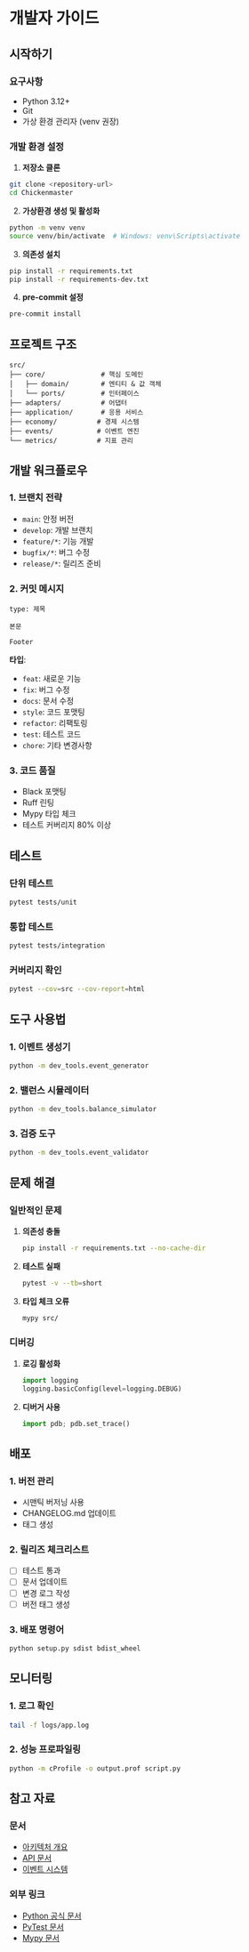 # 개발자 가이드

## 시작하기

### 요구사항
- Python 3.12+
- Git
- 가상 환경 관리자 (venv 권장)

### 개발 환경 설정

1. **저장소 클론**
```bash
git clone <repository-url>
cd Chickenmaster
```

2. **가상환경 생성 및 활성화**
```bash
python -m venv venv
source venv/bin/activate  # Windows: venv\Scripts\activate
```

3. **의존성 설치**
```bash
pip install -r requirements.txt
pip install -r requirements-dev.txt
```

4. **pre-commit 설정**
```bash
pre-commit install
```

## 프로젝트 구조

```
src/
├── core/              # 핵심 도메인
│   ├── domain/        # 엔티티 & 값 객체
│   └── ports/         # 인터페이스
├── adapters/          # 어댑터
├── application/       # 응용 서비스
├── economy/          # 경제 시스템
├── events/           # 이벤트 엔진
└── metrics/          # 지표 관리
```

## 개발 워크플로우

### 1. 브랜치 전략
- `main`: 안정 버전
- `develop`: 개발 브랜치
- `feature/*`: 기능 개발
- `bugfix/*`: 버그 수정
- `release/*`: 릴리즈 준비

### 2. 커밋 메시지
```
type: 제목

본문

Footer
```

**타입**:
- `feat`: 새로운 기능
- `fix`: 버그 수정
- `docs`: 문서 수정
- `style`: 코드 포맷팅
- `refactor`: 리팩토링
- `test`: 테스트 코드
- `chore`: 기타 변경사항

### 3. 코드 품질
- Black 포맷팅
- Ruff 린팅
- Mypy 타입 체크
- 테스트 커버리지 80% 이상

## 테스트

### 단위 테스트
```bash
pytest tests/unit
```

### 통합 테스트
```bash
pytest tests/integration
```

### 커버리지 확인
```bash
pytest --cov=src --cov-report=html
```

## 도구 사용법

### 1. 이벤트 생성기
```bash
python -m dev_tools.event_generator
```

### 2. 밸런스 시뮬레이터
```bash
python -m dev_tools.balance_simulator
```

### 3. 검증 도구
```bash
python -m dev_tools.event_validator
```

## 문제 해결

### 일반적인 문제

1. **의존성 충돌**
   ```bash
   pip install -r requirements.txt --no-cache-dir
   ```

2. **테스트 실패**
   ```bash
   pytest -v --tb=short
   ```

3. **타입 체크 오류**
   ```bash
   mypy src/
   ```

### 디버깅

1. **로깅 활성화**
   ```python
   import logging
   logging.basicConfig(level=logging.DEBUG)
   ```

2. **디버거 사용**
   ```python
   import pdb; pdb.set_trace()
   ```

## 배포

### 1. 버전 관리
- 시맨틱 버저닝 사용
- CHANGELOG.md 업데이트
- 태그 생성

### 2. 릴리즈 체크리스트
- [ ] 테스트 통과
- [ ] 문서 업데이트
- [ ] 변경 로그 작성
- [ ] 버전 태그 생성

### 3. 배포 명령어
```bash
python setup.py sdist bdist_wheel
```

## 모니터링

### 1. 로그 확인
```bash
tail -f logs/app.log
```

### 2. 성능 프로파일링
```bash
python -m cProfile -o output.prof script.py
```

## 참고 자료

### 문서
- [아키텍처 개요](../architecture/overview.md)
- [API 문서](api.md)
- [이벤트 시스템](../core/events/event_system.md)

### 외부 링크
- [Python 공식 문서](https://docs.python.org)
- [PyTest 문서](https://docs.pytest.org)
- [Mypy 문서](https://mypy.readthedocs.io) 